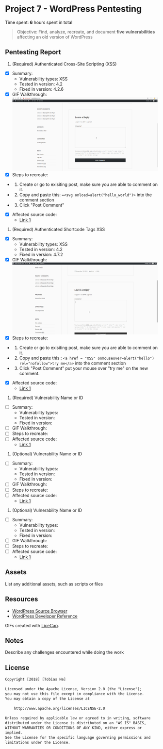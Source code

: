 # Project 7 - WordPress Pentesting

Time spent: **6** hours spent in total

> Objective: Find, analyze, recreate, and document **five vulnerabilities** affecting an old version of WordPress

## Pentesting Report

1. (Required) Authenticated Cross-Site Scripting (XSS)
  - [x] Summary: 
    - Vulnerability types: XSS
    - Tested in version: 4.2
    - Fixed in version: 4.2.6
  - [x] GIF Walkthrough: ![](https://github.com/hetobias/Week7-WebSecurity/blob/master/authenticated%20cross-site%20scripting%20xss.gif)
  - [x] Steps to recreate: 
  - 1. Create or go to exisiting post, make sure you are able to comment on it.
  - 2. Copy and paste this: ```=<svg onload=alert("hello_world")>``` into the comment section
  - 3. Click "Post Comment"
  - [x] Affected source code:
    - [Link 1](https://github.com/WordPress/WordPress/commit/7ab65139c6838910426567849c7abed723932b87)
1. (Required) Authenticated Shortcode Tags XSS
  - [x] Summary: 
    - Vulnerability types: XSS
    - Tested in version: 4.2
    - Fixed in version: 4.7.2
  - [x] GIF Walkthrough: ![](https://github.com/hetobias/Week7-WebSecurity/blob/master/shortcode%20tag%20xss.gif)
  - [x] Steps to recreate: 
  - 1. Create or go to exisiting post, make sure you are able to comment on it.
  - 2. Copy and paste this : ```<a href = "XSS" onmouseover=alert("hello") rel="nofollow">try me</a>``` into the comment section
  - 3. Click "Post Comment" put your mouse over "try me" on the new comment.
  - [x] Affected source code:
    - [Link 1](https://github.com/WordPress/WordPress/commit/f72b21af23da6b6d54208e5c1d65ececdaa109c8)
1. (Required) Vulnerability Name or ID
  - [ ] Summary: 
    - Vulnerability types:
    - Tested in version:
    - Fixed in version: 
  - [ ] GIF Walkthrough: 
  - [ ] Steps to recreate: 
  - [ ] Affected source code:
    - [Link 1](https://core.trac.wordpress.org/browser/tags/version/src/source_file.php)
1. (Optional) Vulnerability Name or ID
  - [ ] Summary: 
    - Vulnerability types:
    - Tested in version:
    - Fixed in version: 
  - [ ] GIF Walkthrough: 
  - [ ] Steps to recreate: 
  - [ ] Affected source code:
    - [Link 1](https://core.trac.wordpress.org/browser/tags/version/src/source_file.php)
1. (Optional) Vulnerability Name or ID
  - [ ] Summary: 
    - Vulnerability types:
    - Tested in version:
    - Fixed in version: 
  - [ ] GIF Walkthrough: 
  - [ ] Steps to recreate: 
  - [ ] Affected source code:
    - [Link 1](https://core.trac.wordpress.org/browser/tags/version/src/source_file.php) 

## Assets

List any additional assets, such as scripts or files

## Resources

- [WordPress Source Browser](https://core.trac.wordpress.org/browser/)
- [WordPress Developer Reference](https://developer.wordpress.org/reference/)

GIFs created with [LiceCap](http://www.cockos.com/licecap/).

## Notes

Describe any challenges encountered while doing the work

## License

    Copyright [2018] [Tobias He]

    Licensed under the Apache License, Version 2.0 (the "License");
    you may not use this file except in compliance with the License.
    You may obtain a copy of the License at

        http://www.apache.org/licenses/LICENSE-2.0

    Unless required by applicable law or agreed to in writing, software
    distributed under the License is distributed on an "AS IS" BASIS,
    WITHOUT WARRANTIES OR CONDITIONS OF ANY KIND, either express or implied.
    See the License for the specific language governing permissions and
    limitations under the License.
